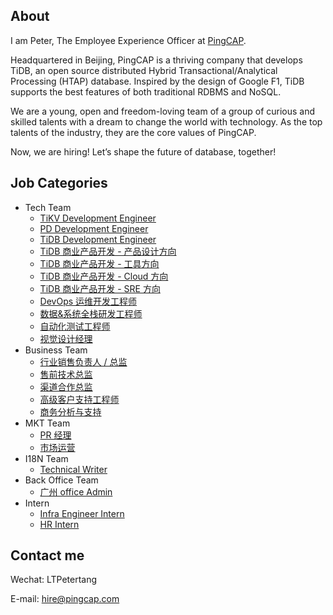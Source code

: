 ## About 
I am Peter, The Employee Experience Officer at [PingCAP](https://www.pingcap.com).

Headquartered in Beijing, PingCAP is a thriving company that develops TiDB, an open source distributed Hybrid Transactional/Analytical Processing (HTAP) database. Inspired by the design of Google F1, TiDB supports the best features of both traditional RDBMS and NoSQL.

We are a young, open and freedom-loving team of a group of curious and skilled talents with a dream to change the world with technology. As the top talents of the industry, they are the core values of PingCAP. 

Now, we are hiring! Let’s shape the future of database, together!

## Job Categories
+ Tech Team
	- [TiKV Development Engineer](/tech/tikv-engineer.md)
	- [PD Development Engineer](/tech/pd-engineer.md)
	- [TiDB Development Engineer](/tech/tidb-engineer.md)
	- [TiDB 商业产品开发 - 产品设计方向](/tech/bizdev-fe-engineer.md)
	- [TiDB 商业产品开发 - 工具方向](/tech/bizdev-tools-engineer.md)
	- [TiDB 商业产品开发 - Cloud 方向](/tech/bizdev-cloud-engineer.md)
	- [TiDB 商业产品开发 - SRE 方向](/tech/bizdev-sre-engineer.md)
	- [DevOps 运维开发工程师](/tech/devops-engineer.md)
	- [数据&系统全栈研发工程师](/tech/fullstack-engineer.md)
	- [自动化测试工程师](/tech/test-engineer.md)
	- [视觉设计经理](/tech/designer.md)
+ Business Team
	- [行业销售负责人 / 总监](/business/sales-director.md)
	- [售前技术总监](/business/prsales-director.md)
	- [渠道合作总监](/business/channel-director.md)
	- [高级客户支持工程师](/business/ops-engineer.md)
	- [商务分析与支持](/business/analysis.md)
+ MKT Team
	- [PR 经理](/mkt/pr-manager.md)
	- [市场运营](/mkt/mkt-operation.md)
+ I18N Team
	- [Technical Writer](/i18n/technical-writer.md)
+ Back Office Team
	- [广州 office Admin](/backoffice/admin.md)
+ Intern
	- [Infra Engineer Intern](/intern/infra-engineer-intern.md)
	- [HR Intern](/intern/hr-intern.md)
	<!--	- [Technical Writer Intern](/intern/technical-writer-intern.md)-->
	
## Contact  me

Wechat: LTPetertang

E-mail: hire@pingcap.com